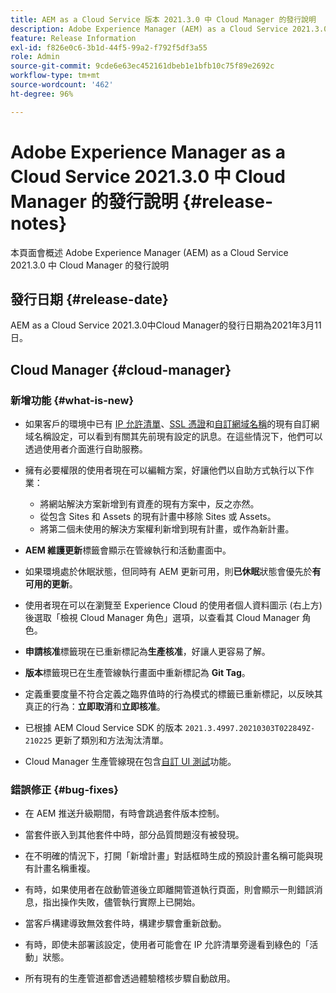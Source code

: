 ```yaml
---
title: AEM as a Cloud Service 版本 2021.3.0 中 Cloud Manager 的發行說明
description: Adobe Experience Manager (AEM) as a Cloud Service 2021.3.0 版本中 Cloud Manager 的發行說明
feature: Release Information
exl-id: f826e0c6-3b1d-44f5-99a2-f792f5df3a55
role: Admin
source-git-commit: 9cde6e63ec452161dbeb1e1bfb10c75f89e2692c
workflow-type: tm+mt
source-wordcount: '462'
ht-degree: 96%

---
```


# Adobe Experience Manager as a Cloud Service 2021.3.0 中 Cloud Manager 的發行說明 {#release-notes}

本頁面會概述 Adobe Experience Manager (AEM) as a Cloud Service 2021.3.0 中 Cloud Manager 的發行說明

## 發行日期 {#release-date}

AEM as a Cloud Service 2021.3.0中Cloud Manager的發行日期為2021年3月11日。

## Cloud Manager {#cloud-manager}

### 新增功能 {#what-is-new}

* 如果客戶的環境中已有 [IP 允許清單](/help/implementing/cloud-manager/ip-allow-lists/managing-ip-allow-lists.md#pre-existing-cdn)、[SSL 憑證](/help/implementing/cloud-manager/managing-ssl-certifications/managing-certificates.md#pre-existing-cdn)和[自訂網域名稱](/help/implementing/cloud-manager/custom-domain-names/check-domain-name-status.md#pre-existing-cdn)的現有自訂網域名稱設定，可以看到有關其先前現有設定的訊息。在這些情況下，他們可以透過使用者介面進行自助服務。

* 擁有必要權限的使用者現在可以編輯方案，好讓他們以自助方式執行以下作業：
   * 將網站解決方案新增到有資產的現有方案中，反之亦然。
   * 從包含 Sites 和 Assets 的現有計畫中移除 Sites 或 Assets。
   * 將第二個未使用的解決方案權利新增到現有計畫，或作為新計畫。

* **AEM 維護更新**&#x200B;標籤會顯示在管線執行和活動畫面中。

* 如果環境處於休眠狀態，但同時有 AEM 更新可用，則&#x200B;**已休眠**&#x200B;狀態會優先於&#x200B;**有可用的更新**。

* 使用者現在可以在瀏覽至 Experience Cloud 的使用者個人資料圖示 (右上方) 後選取「檢視 Cloud Manager 角色」選項，以查看其 Cloud Manager 角色。

* **申請核准**&#x200B;標籤現在已重新標記為&#x200B;**生產核准**，好讓人更容易了解。

* **版本**&#x200B;標籤現已在生產管線執行畫面中重新標記為 **Git Tag**。

* 定義重要度量不符合定義之臨界值時的行為模式的標籤已重新標記，以反映其真正的行為：**立即取消**&#x200B;和&#x200B;**立即核准**。

* 已根據 AEM Cloud Service SDK 的版本 `2021.3.4997.20210303T022849Z-210225` 更新了類別和方法淘汰清單。

* Cloud Manager 生產管線現在包含[自訂 UI 測試](/help/implementing/cloud-manager/functional-testing.md#custom-ui-testing)功能。

### 錯誤修正  {#bug-fixes}

* 在 AEM 推送升級期間，有時會跳過套件版本控制。

* 當套件嵌入到其他套件中時，部分品質問題沒有被發現。

* 在不明確的情況下，打開「新增計畫」對話框時生成的預設計畫名稱可能與現有計畫名稱重複。

* 有時，如果使用者在啟動管道後立即離開管道執行頁面，則會顯示一則錯誤消息，指出操作失敗，儘管執行實際上已開始。

* 當客戶構建導致無效套件時，構建步驟會重新啟動。

* 有時，即使未部署該設定，使用者可能會在 IP 允許清單旁邊看到綠色的「活動」狀態。

* 所有現有的生產管道都會透過體驗稽核步驟自動啟用。
